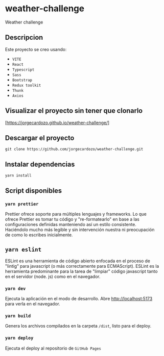 # weather-challenge
Weather challenge

## Descripcion

Este proyecto se creo usando: 
- `VITE`
- `React`
- `Typescript`
- `Sass`
- `Bootstrap`
- `Redux toolkit`
- `Thunk`
- `Axios`

## Visualizar el proyecto sin tener que clonarlo

[https://jorgecardozo.github.io/weather-challenge/]

## Descargar el proyecto

`git clone https://github.com/jorgecardozo/weather-challenge.git`

## Instalar dependencias

`yarn install`

## Script disponibles

### `yarn prettier`

Prettier ofrece soporte para múltiples lenguajes y frameworks. 
Lo que ofrece Prettier es tomar tu código y "re-formatearlo" en base a las configuraciones definidas manteniendo así un estilo consistente. 
Haciéndolo mucho más legible y sin intervención nuestra ni preocupación de como lo escribes inicialmente.

## `yarn eslint`

ESLint es una herramienta de código abierto enfocada en el proceso de "lintig" para javascript (o más correctamente para ECMAScript). 
ESLint es la herramienta predominante para la tarea de "limpiar" código javascript tanto en el servidor (node. js) como en el navegador.

### `yarn dev`

Ejecuta la aplicación en el modo de desarrollo.
Abre [http://localhost:5173](http://localhost:5173) para verla en el navegador.

### `yarn build`

Genera los archivos compilados en la carpeta `/dist`, listo para el deploy.

### `yarn deploy`

Ejecuta el deploy al repositorio de `GitHub Pages`



